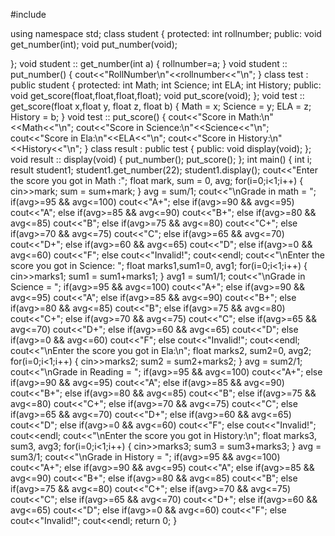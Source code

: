 #include <iostream>

using namespace std;
class student
{
    protected:
        int rollnumber;
    public:
        void get_number(int);
        void put_number(void);
    
};
void student :: get_number(int a)
{
    rollnumber=a;
}
void student :: put_number()
{
    cout<<"RollNumber\n"<<rollnumber<<"\n";
}
class test : public student
{
    protected:
        int Math;
        int Science;
        int ELA;
        int History;
    public:
        void get_score(float,float,float,float);
        void put_score(void);
};
void test :: get_score(float x,float y, float z, float b)
{
    Math = x;
    Science = y;
    ELA = z;
    History = b;
}
void test :: put_score()
{
    cout<<"Score in Math:\n"<<Math<<"\n";
    cout<<"Score in Science:\n"<<Science<<"\n";
    cout<<"Score in Ela:\n"<<ELA<<"\n";
    cout<<"Score in History:\n"<<History<<"\n";
}
class result : public test
{
    public:
        void display(void);
};
void result :: display(void)
{
    put_number();
    put_score();
};
int main()
{
    int i;
    result student1;
    student1.get_number(22);
    student1.display();
    cout<<"Enter the score you got in Math :";
    float mark, sum = 0, avg;
    for(i=0;i<1;i++)
    {
        cin>>mark;
        sum = sum+mark;
    }
    avg = sum/1;
    cout<<"\nGrade in math = ";
    if(avg>=95 && avg<=100)
        cout<<"A+";
    else if(avg>=90 && avg<=95)
        cout<<"A";
    else if(avg>=85 && avg<=90)
       cout<<"B+";
    else if(avg>=80 && avg<=85)
        cout<<"B";
    else if(avg>=75 && avg<=80)
        cout<<"C+";
   else if(avg>=70 && avg<=75)
        cout<<"C";
    else if(avg>=65 && avg<=70)
        cout<<"D+";
    else if(avg>=60 && avg<=65)
        cout<<"D";
    else if(avg>=0 && avg<=60)
        cout<<"F";
    else
       cout<<"Invalid!";
    cout<<endl;
    cout<<"\nEnter the score you got in Science: ";
    float marks1,sum1=0, avg1;
    for(i=0;i<1;i++)
    {
        cin>>marks1;
        sum1 = sum1+marks1;
    }
    avg1 = sum1/1;
    cout<<"\nGrade in Science = ";
    if(avg>=95 && avg<=100)
        cout<<"A+";
    else if(avg>=90 && avg<=95)
        cout<<"A";
    else if(avg>=85 && avg<=90)
       cout<<"B+";
    else if(avg>=80 && avg<=85)
        cout<<"B";
    else if(avg>=75 && avg<=80)
        cout<<"C+";
   else if(avg>=70 && avg<=75)
        cout<<"C";
    else if(avg>=65 && avg<=70)
        cout<<"D+";
    else if(avg>=60 && avg<=65)
        cout<<"D";
    else if(avg>=0 && avg<=60)
        cout<<"F";
    else
       cout<<"Invalid!";
    cout<<endl;
    cout<<"\nEnter the score you got in Ela:\n";
    float marks2, sum2=0, avg2;
    for(i=0;i<1;i++)
    {
        cin>>marks2;
        sum2 = sum2+marks2;
    }
    avg = sum2/1;
    cout<<"\nGrade in Reading = ";
    if(avg>=95 && avg<=100)
        cout<<"A+";
    else if(avg>=90 && avg<=95)
        cout<<"A";
    else if(avg>=85 && avg<=90)
       cout<<"B+";
    else if(avg>=80 && avg<=85)
        cout<<"B";
    else if(avg>=75 && avg<=80)
        cout<<"C+";
   else if(avg>=70 && avg<=75)
        cout<<"C";
    else if(avg>=65 && avg<=70)
        cout<<"D+";
    else if(avg>=60 && avg<=65)
        cout<<"D";
    else if(avg>=0 && avg<=60)
        cout<<"F";
    else
       cout<<"Invalid!";
    cout<<endl;
    cout<<"\nEnter the score you got in History:\n";
    float marks3, sum3, avg3;
    for(i=0;i<1;i++)
    {
        cin>>marks3;
        sum3 = sum3+marks3;
    }
    avg = sum3/1;
    cout<<"\nGrade in History = ";
    if(avg>=95 && avg<=100)
        cout<<"A+";
    else if(avg>=90 && avg<=95)
        cout<<"A";
    else if(avg>=85 && avg<=90)
       cout<<"B+";
    else if(avg>=80 && avg<=85)
        cout<<"B";
    else if(avg>=75 && avg<=80)
        cout<<"C+";
   else if(avg>=70 && avg<=75)
        cout<<"C";
    else if(avg>=65 && avg<=70)
        cout<<"D+";
    else if(avg>=60 && avg<=65)
        cout<<"D";
    else if(avg>=0 && avg<=60)
        cout<<"F";
    else
       cout<<"Invalid!";
    cout<<endl;
    return 0;
}

